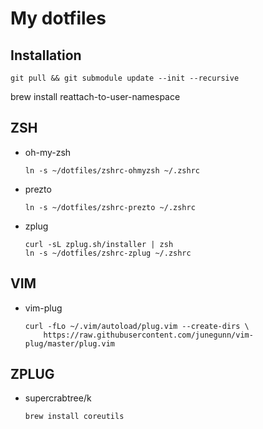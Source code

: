 # My dotfiles

## Installation

	git pull && git submodule update --init --recursive

  brew install reattach-to-user-namespace

## ZSH

- oh-my-zsh

      ln -s ~/dotfiles/zshrc-ohmyzsh ~/.zshrc

- prezto

      ln -s ~/dotfiles/zshrc-prezto ~/.zshrc

- zplug

      curl -sL zplug.sh/installer | zsh
      ln -s ~/dotfiles/zshrc-zplug ~/.zshrc

## VIM

- vim-plug

      curl -fLo ~/.vim/autoload/plug.vim --create-dirs \
          https://raw.githubusercontent.com/junegunn/vim-plug/master/plug.vim

## ZPLUG

- supercrabtree/k

      brew install coreutils
